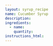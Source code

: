 ```yaml
---
layout: syrup_recipe
name: Cucumber Syrup
description:
ingredients:
  - name:
    quantity:
instructions_html:
---
```

